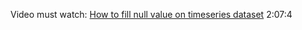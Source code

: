Video must watch:
[How to fill null value on timeseries dataset](https://www.youtube.com/watch?v=yNQeH7bp8JM) 2:07:4


